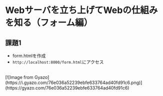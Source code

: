 # Webサーバを立ち上げてWebの仕組みを知る（フォーム編）  
## 課題1  
- form.htmlを作成  
- `http://localhost:8000/form.html`にアクセス  
</br>
[![Image from Gyazo](https://i.gyazo.com/76e036a52239ebfe633764ad40fd91c6.png)](https://gyazo.com/76e036a52239ebfe633764ad40fd91c6)
